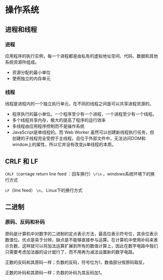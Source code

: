 # 操作系统

## 进程和线程

### 进程

应用程序的执行实例，每一个进程都是由私有的虚拟地址空间、代码、数据和其他系统资源所组成。

- 资源分配的最小单位
- 使用独立的内存单元

### 线程

线程是进程内的一个独立执行单元，在不同的线程之间是可以共享进程资源的。

- 程序执行的最小单位。一个程序至少有一个进程，一个进程至少有一个线程。
- 多个线程共享内存，极大的提高了程序的运行效率
- 多线程由应用程序控制而不是操作系统
- JavaScript是单线程的。而 Web Worker 虽然可以创建新线程执行任务，但创建的子线程完全受控于主线程，且位于外部文件中，无法访问DOM和window上的属性，所以它并没有改变js单线程的本质。

## CRLF 和 LF

`CRLF`（carriage return line feed ：回车换行）`\r\n` ，windows系统环境下的换行方式

`LF`（line feed） `\n`， Linux下的换行方式

## 二进制

### 原码、反码和补码

原码是计算机中对数字的二进制的定点表示方法，最高位表示符号位，其余位表示数值位。优点是易于分辨，缺点是不能够直接参与运算。在计算机中使用补码来表示负数，这样就可以将加法运算扩展到所有的数值计算上，因此在数字电路中我们只需要考虑加法器的设计就行了，而不用再为减法设置新的数字电路。

正数的反码和其原码一样；负数的反码，符号位为1，数值部分按原码取反。

正数的补码和其原码一样；负数的补码为其反码加1。

